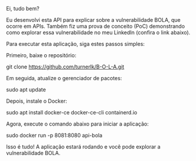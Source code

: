 Ei, tudo bem?

Eu desenvolvi esta API para explicar sobre a vulnerabilidade BOLA, que ocorre em APIs. Também fiz uma prova de conceito (PoC) demonstrando como explorar essa vulnerabilidade no meu LinkedIn (confira o link abaixo).

Para executar esta aplicação, siga estes passos simples:

Primeiro, baixe o repositório:

git clone https://github.com/turnerlk/B-O-L-A.git

Em seguida, atualize o gerenciador de pacotes:

sudo apt update

Depois, instale o Docker:

sudo apt install docker-ce docker-ce-cli containerd.io

Agora, execute o comando abaixo para iniciar a aplicação:

sudo docker run -p 8081:8080 api-bola

Isso é tudo! A aplicação estará rodando e você pode explorar a vulnerabilidade BOLA.

